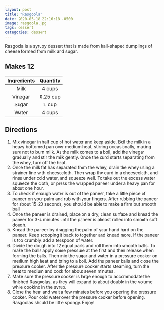 ```yaml
---
layout: post
title: "Rasgoola"
date: 2020-05-18 22:16:18 -0500
image: rasgoola.jpg
tags: dessert
categories: dessert
---
```


Rasgoola is a syrupy dessert that is made from ball-shaped dumplings of cheese formed from milk and sugar.

## Makes 12

| Ingredients | Quantity |
|:-----------:|:--------:|
|     Milk    |  4 cups  |
|   Vinegar   | 0.25 cup |
|    Sugar    |   1 cup  |
|    Water    |  4 cups  |

## Directions

1.	Mix vinegar in half cup of hot water and keep aside. Boil the milk in a heavy bottomed pan over medium heat, stirring occasionally, making sure not to burn milk. As the milk comes to a boil, add the vinegar gradually and stir the milk gently. Once the curd starts separating from the whey, turn off the heat.
2.	Once the milk fat has separated from the whey, drain the whey using a strainer line with cheesecloth. Then wrap the curd in a cheesecloth, and rinse under cold water, and squeeze well. To take out the excess water squeeze the cloth, or press the wrapped paneer under a heavy pan for about one hour.
3.	To check if enough water is out of the paneer, take a little piece of paneer on your palm and rub with your fingers. After rubbing the paneer for about 15-20 seconds, you should be able to make a firm but smooth ball.
4.	Once the paneer is drained, place on a dry, clean surface and knead the paneer for 3-4 minutes until the paneer is almost rolled into smooth soft dough.
5.	Knead the paneer by dragging the palm of your hand hard on the paneer. Keep scooping it back to together and knead more. If the paneer is too crumbly, add a teaspoon of water.
6.	Divide the dough into 12 equal parts and roll them into smooth balls. To make the balls apply some pressure at the first and then release when forming the balls. Then mix the sugar and water in a pressure cooker on medium high heat and bring to a boil. Add the paneer balls and close the pressure cooker. After the pressure cooker starts steaming, turn the heat to medium and cook for about seven minutes.
7.	Make sure the pressure cooker is large enough to accommodate the finished Rasgoolas, as they will expand to about double in the volume while cooking in the syrup.
8.	Close the heat and wait a few minutes before you opening the pressure cooker. Pour cold water over the pressure cooker before opening. Rasgoolas should be little spongy. Enjoy!
